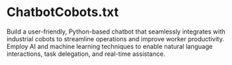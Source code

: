 # ChatbotCobots.txt
Build a user-friendly, Python-based chatbot that seamlessly integrates with industrial cobots to streamline operations and improve worker productivity. Employ AI and machine learning techniques to enable natural language interactions, task delegation, and real-time assistance. 
